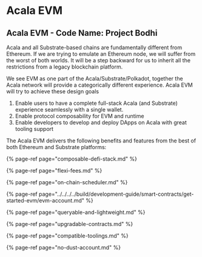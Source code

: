 # Acala EVM

## Acala EVM - Code Name: Project Bodhi

Acala and all Substrate-based chains are fundamentally different from Ethereum. If we are trying to emulate an Ethereum node, we will suffer from the worst of both worlds. It will be a step backward for us to inherit all the restrictions from a legacy blockchain platform.

We see EVM as one part of the Acala/Substrate/Polkadot, together the Acala network will provide a categorically different experience. Acala EVM will try to achieve these design goals

1. Enable users to have a complete full-stack Acala \(and Substrate\) experience seamlessly with a single wallet.
2. Enable protocol composability for EVM and runtime
3. Enable developers to develop and deploy DApps on Acala with great tooling support

The Acala EVM delivers the following benefits and features from the best of both Ethereum and Substrate platforms:

{% page-ref page="composable-defi-stack.md" %}

{% page-ref page="flexi-fees.md" %}

{% page-ref page="on-chain-scheduler.md" %}

{% page-ref page="../../../../build/development-guide/smart-contracts/get-started-evm/evm-account.md" %}

{% page-ref page="queryable-and-lightweight.md" %}

{% page-ref page="upgradable-contracts.md" %}

{% page-ref page="compatible-toolings.md" %}

{% page-ref page="no-dust-account.md" %}

